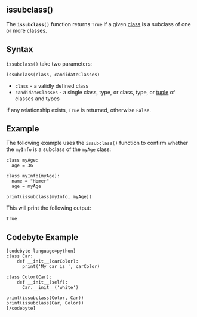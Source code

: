 ## **issubclass()**
The **`issubclass()`** function returns `True` if a given [class](https://www.codecademy.com/resources/docs/python/classes) is a subclass of one or more classes.


## Syntax
`issubclass()` take two parameters:

`issubclass(class, candidateClasses)`

- `class` - a validly defined class
- `candidateClasses` - a single class, type, or class, type, or [tuple](https://www.codecademy.com/resources/docs/python/tuples) of classes and types

if any relationship exists, `True` is returned, otherwise `False`.


## Example

The following example uses the `issubclass()` function to confirm whether the `myInfo` is a subclass of the `myAge` class:

```
class myAge:
  age = 36

class myInfo(myAge):
  name = "Homer"
  age = myAge

print(issubclass(myInfo, myAge))
```

This will print the following output:
```shell
True
```

## Codebyte Example

```
[codebyte language=python]
class Car:
    def __init__(carColor):
      print('My car is ', carColor)

class Color(Car):
    def __init__(self):
      Car.__init__('white')

print(issubclass(Color, Car))
print(issubclass(Car, Color))
[/codebyte]
```




